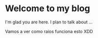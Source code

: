 # Welcome to my blog

I'm glad you are here. I plan to talk about ...

Vamos a ver como raios funciona esto XDD
